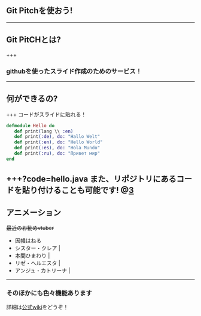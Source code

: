 ## Git Pitchを使おう!
---
## Git PitCHとは?
+++
### githubを使ったスライド作成のためのサービス！
---
## 何ができるの?
+++
コードがスライドに貼れる！
```Elixir
defmodule Hello do
   def print(lang \\ :en)
   def print(:de), do: "Hallo Welt"
   def print(:en), do: "Hello World"
   def print(:es), do: "Hola Mundo"
   def print(:ru), do: "Привет мир"
end
```
+++?code=hello.java
また、リポジトリにあるコードを貼り付けることも可能です!
@[3](特定の場所をハイライトすることも可能!)
---
## アニメーション
~~最近のお勧めvtuber~~
- 因幡はねる
- シスター・クレア | 
- 本間ひまわり | 
- リゼ・ヘルエスタ | 
- アンジュ・カトリーナ |
---
### そのほかにも色々機能あります

詳細は[公式wiki](https://gitpitch.com/docs)をどうぞ！